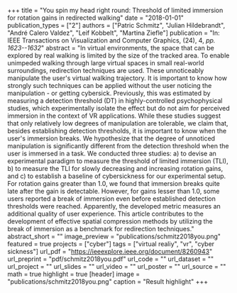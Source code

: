 +++
title = "You spin my head right round: Threshold of limited immersion for rotation gains in redirected walking"
date = "2018-01-01"
publication_types = ["2"]
authors = ["Patric Schmitz", "Julian Hildebrandt", "André Calero Valdez", "Leif Kobbelt", "Martina Ziefle"]
publication = "In: IEEE Transactions on Visualization and Computer Graphics, (24), 4, _pp. 1623--1632_"
abstract = "In virtual environments, the space that can be explored by real walking is limited by the size of the tracked area. To enable unimpeded walking through large virtual spaces in small real-world surroundings, redirection techniques are used. These unnoticeably manipulate the user's virtual walking trajectory. It is important to know how strongly such techniques can be applied without the user noticing the manipulation - or getting cybersick. Previously, this was estimated by measuring a detection threshold (DT) in highly-controlled psychophysical studies, which experimentally isolate the effect but do not aim for perceived immersion in the context of VR applications. While these studies suggest that only relatively low degrees of manipulation are tolerable, we claim that, besides establishing detection thresholds, it is important to know when the user's immersion breaks. We hypothesize that the degree of unnoticed manipulation is significantly different from the detection threshold when the user is immersed in a task. We conducted three studies: a) to devise an experimental paradigm to measure the threshold of limited immersion (TLI), b) to measure the TLI for slowly decreasing and increasing rotation gains, and c) to establish a baseline of cybersickness for our experimental setup. For rotation gains greater than 1.0, we found that immersion breaks quite late after the gain is detectable. However, for gains lesser than 1.0, some users reported a break of immersion even before established detection thresholds were reached. Apparently, the developed metric measures an additional quality of user experience. This article contributes to the development of effective spatial compression methods by utilizing the break of immersion as a benchmark for redirection techniques."
abstract_short = ""
image_preview = "publications/schmitz2018you.png"
featured = true
projects = ["cyber"]
tags = ["virtual realiy", "vr", "cyber sickness"]
url_pdf = "https://ieeexplore.ieee.org/document/8260943"
url_preprint = "pdf/schmitz2018you.pdf"
url_code = ""
url_dataset = ""
url_project = ""
url_slides = ""
url_video = ""
url_poster = ""
url_source = ""
math = true
highlight = true
[header]
image = "publications/schmitz2018you.png"
caption = "Result highlight"
+++
